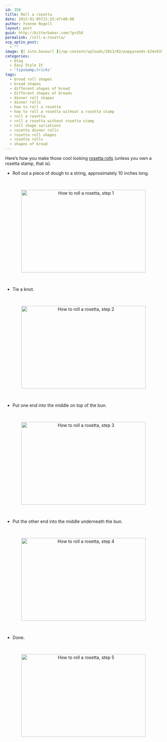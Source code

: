 ```yaml
---
id: 358
title: Roll a rosetta
date: 2013-01-05T22:25:47+00:00
author: Yvonne Rogell
layout: post
guid: http://bitterbaker.com/?p=358
permalink: /roll-a-rosetta/
xcp_optin_post:
  - ""
image: {{ site.baseurl }}/wp-content/uploads/2013/02/poppyseeds-624x939.jpg
categories:
  - blog
  - Easy Style It
  - 'tips&amp;tricks'
tags:
  - bread roll shapes
  - bread shapes
  - different shapes of bread
  - different shapes of breads
  - dinner roll shapes
  - dinner rolls
  - how to roll a rosetta
  - how to roll a rosetta without a rosetta stamp
  - roll a rosetta
  - roll a rosetta without rosetta stamp
  - roll shape variations
  - rosetta dinner rolls
  - rosetta roll shapes
  - rosetta rolls
  - shapes of bread
---
```

Here&#8217;s how you make those cool looking [rosetta rolls](http://bitterbaker.com/?p=339) (unless you own a rosetta stamp, that is).

  * Roll out a piece of dough to a string, approximately 10 inches long.

&nbsp;

<p style="text-align: center;">
  <img class="aligncenter" title="Rosetta sourdough rolls | bitterbaker.com" alt="How to roll a rosetta, step 1" src="http://bitterbaker.com/images/rosettastep1.jpg" width="400" height="266" />
</p>

&nbsp;

  * Tie a knot.

&nbsp;

<p style="text-align: center;">
  <img class="aligncenter" title="Rosetta sourdough rolls | bitterbaker.com" alt="How to roll a rosetta, step 2" src="http://bitterbaker.com/images/rosettastep2.jpg" width="400" height="266" />
</p>

&nbsp;

  * Put one end into the middle on top of the bun.

&nbsp;

<p style="text-align: center;">
  <img class="aligncenter" title="Rosetta sourdough rolls | bitterbaker.com" alt="How to roll a rosetta, step 3" src="http://bitterbaker.com/images/rosettastep3.jpg" width="400" height="266" />
</p>

&nbsp;

  * Put the other end into the middle underneath the bun.

&nbsp;

<p style="text-align: center;">
  <img class="aligncenter" title="Rosetta sourdough rolls | bitterbaker.com" alt="How to roll a rosetta, step 4" src="http://bitterbaker.com/images/rosettastep4.jpg" width="400" height="266" />
</p>

&nbsp;

  * Done.

&nbsp;

<p style="text-align: center;">
  <img class="aligncenter" title="Rosetta sourdough rolls | bitterbaker.com" alt="How to roll a rosetta, step 5" src="http://bitterbaker.com/images/rosettastep5.jpg" width="400" height="266" />
</p>

&nbsp;

&nbsp;